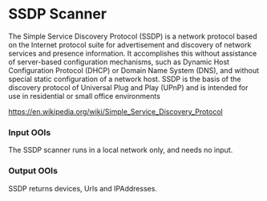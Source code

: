 # SSDP Scanner

The Simple Service Discovery Protocol (SSDP) is a network protocol based on the Internet protocol suite for advertisement and discovery of network services and presence information. It accomplishes this without assistance of server-based configuration mechanisms, such as Dynamic Host Configuration Protocol (DHCP) or Domain Name System (DNS), and without special static configuration of a network host. SSDP is the basis of the discovery protocol of Universal Plug and Play (UPnP) and is intended for use in residential or small office environments

https://en.wikipedia.org/wiki/Simple_Service_Discovery_Protocol

### Input OOIs

The SSDP scanner runs in a local network only, and needs no input.

### Output OOIs

SSDP returns devices, Urls and IPAddresses.
